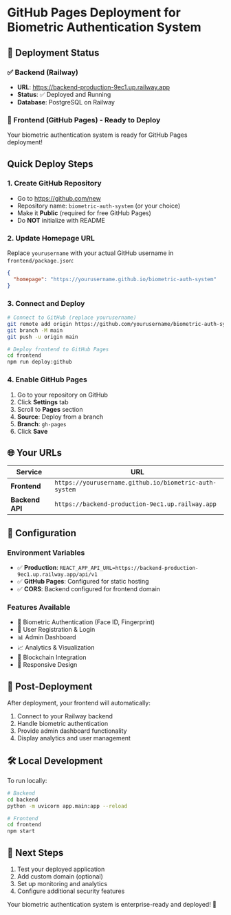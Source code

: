 # GitHub Pages Deployment for Biometric Authentication System

## 🎉 Deployment Status

### ✅ Backend (Railway)
- **URL**: https://backend-production-9ec1.up.railway.app
- **Status**: ✅ Deployed and Running
- **Database**: PostgreSQL on Railway

### 🚀 Frontend (GitHub Pages) - Ready to Deploy

Your biometric authentication system is ready for GitHub Pages deployment!

## Quick Deploy Steps

### 1. Create GitHub Repository
- Go to https://github.com/new
- Repository name: `biometric-auth-system` (or your choice)
- Make it **Public** (required for free GitHub Pages)
- Do **NOT** initialize with README

### 2. Update Homepage URL
Replace `yourusername` with your actual GitHub username in `frontend/package.json`:

```json
{
  "homepage": "https://yourusername.github.io/biometric-auth-system"
}
```

### 3. Connect and Deploy

```bash
# Connect to GitHub (replace yourusername)
git remote add origin https://github.com/yourusername/biometric-auth-system.git
git branch -M main
git push -u origin main

# Deploy frontend to GitHub Pages
cd frontend
npm run deploy:github
```

### 4. Enable GitHub Pages
1. Go to your repository on GitHub
2. Click **Settings** tab
3. Scroll to **Pages** section
4. **Source**: Deploy from a branch
5. **Branch**: `gh-pages`
6. Click **Save**

## 🌐 Your URLs

| Service | URL |
|---------|-----|
| **Frontend** | `https://yourusername.github.io/biometric-auth-system` |
| **Backend API** | `https://backend-production-9ec1.up.railway.app` |

## 🔧 Configuration

### Environment Variables
- ✅ **Production**: `REACT_APP_API_URL=https://backend-production-9ec1.up.railway.app/api/v1`
- ✅ **GitHub Pages**: Configured for static hosting
- ✅ **CORS**: Backend configured for frontend domain

### Features Available
- 🔐 Biometric Authentication (Face ID, Fingerprint)
- 👤 User Registration & Login
- 📊 Admin Dashboard
- 📈 Analytics & Visualization
- 🔗 Blockchain Integration
- 📱 Responsive Design

## 📝 Post-Deployment

After deployment, your frontend will automatically:
1. Connect to your Railway backend
2. Handle biometric authentication
3. Provide admin dashboard functionality
4. Display analytics and user management

## 🛠️ Local Development

To run locally:

```bash
# Backend
cd backend
python -m uvicorn app.main:app --reload

# Frontend
cd frontend
npm start
```

## 🎯 Next Steps

1. Test your deployed application
2. Add custom domain (optional)
3. Set up monitoring and analytics
4. Configure additional security features

Your biometric authentication system is enterprise-ready and deployed! 🚀
